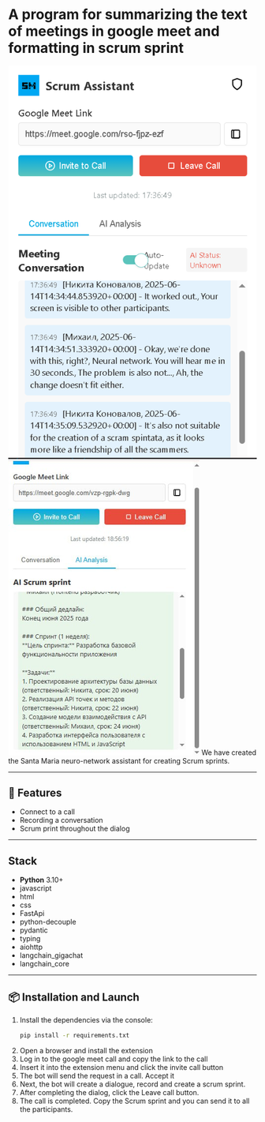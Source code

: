 # A program for summarizing the text of meetings in google meet and formatting in scrum sprint

![img.png](img.png)
![photo_2025-06-14_19-32-11.jpg](photo_2025-06-14_19-32-11.jpg)
We have created the Santa Maria neuro-network assistant for creating Scrum sprints.

---
## 🚀 Features

- Connect to a call
- Recording a conversation
- Scrum print throughout the dialog

---
## Stack

- **Python** 3.10+
- javascript
- html
- css
- FastApi
- python-decouple
- pydantic
- typing
- aiohttp
- langchain_gigachat
- langchain_core

---
## 📦 Installation and Launch
1. Install the dependencies via the console:
   ```bash
   pip install -r requirements.txt
   ```
2. Open a browser and install the extension 
3. Log in to the google meet call and copy the link to the call
4. Insert it into the extension menu and click the invite call button
5. The bot will send the request in a call. Accept it
6. Next, the bot will create a dialogue, record and create a scrum sprint.
7. After completing the dialog, click the Leave call button.
8. The call is completed. Copy the Scrum sprint and you can send it to all the participants.